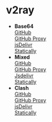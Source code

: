 # v2ray
- **Base64**  
[GitHub](https://raw.githubusercontent.com/xmha97/_/main/-)  
[GitHub Proxy](https://ghproxy.net/https://raw.githubusercontent.com/xmha97/_/master/-)  
[jsDelivr](https://fastly.jsdelivr.net/gh/xmha97/_@master/-)  
[Statically](https://cdn.staticaly.com/gh/xmha97/_/master/-)  
- **Mixed**  
[GitHub](https://raw.githubusercontent.com/xmha97/_/main/-.txt)  
[GitHub Proxy](https://ghproxy.net/https://raw.githubusercontent.com/xmha97/_/master/-.txt)  
[Jsdelivr](https://fastly.jsdelivr.net/gh/xmha97/_@master/-.txt)  
[Statically](https://cdn.staticaly.com/gh/xmha97/_/master/-.txt)  
- **Clash**  
[GitHub](https://raw.githubusercontent.com/xmha97/_/main/-.yml)  
[GitHub Proxy](https://ghproxy.net/https://raw.githubusercontent.com/xmha97/_/master/-.yml)  
[jsDelivr](https://fastly.jsdelivr.net/gh/xmha97/_@master/-.yml)  
[Statically](https://cdn.staticaly.com/gh/xmha97/_/master/-.yml)  
